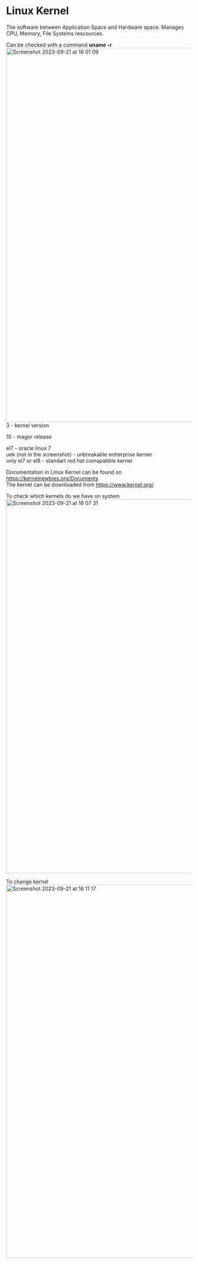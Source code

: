 # Linux Kernel
The software between Application Space and Hardware space.
Manages CPU, Memory, File Systems rescources.

Can be checked with a command **uname -r**
<img width="1016" alt="Screenshot 2023-09-21 at 16 01 09" src="https://github.com/DariaShantalova/dariashantalova.github.io/assets/34622678/3d420872-d8ea-4789-ab9b-14d67a0e5f09">
3 - kernel version  

10 - magor release   

el7 - oracle linux 7  
uek (not in the screenshot) - unbreakable entterprise kerner    
only el7 or el8 - standart red hat comapatible kernel    

Documentation in Linux Kernel can be found on <https://kernelnewbies.org/Documents>     
The kernel can be downloaded from <https://www.kernel.org/>

To check which kernels do we have on system 
<img width="1016" alt="Screenshot 2023-09-21 at 16 07 31" src="https://github.com/DariaShantalova/dariashantalova.github.io/assets/34622678/46027c60-cfda-49bd-ba9a-d5a974e9b21f">

To change kernel
<img width="1014" alt="Screenshot 2023-09-21 at 16 11 17" src="https://github.com/DariaShantalova/dariashantalova.github.io/assets/34622678/c1a20a11-06fb-461b-8f03-ed1ff532b6c9">
